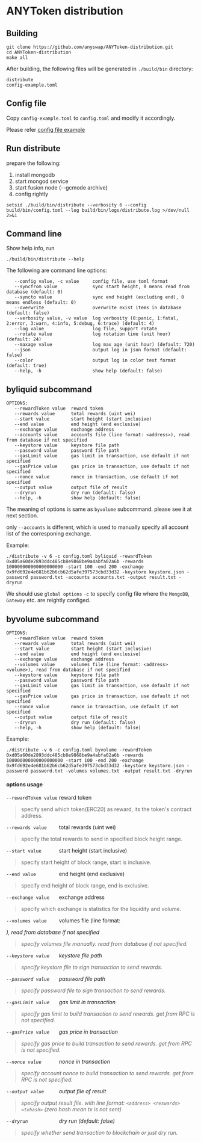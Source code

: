 # ANYToken distribution

## Building

```shell
git clone https://github.com/anyswap/ANYToken-distribution.git
cd ANYToken-distribution
make all
```

After building, the following files will be generated in `./build/bin` directory:

```text
distribute
config-example.toml
```

## Config file

Copy `config-example.toml` to `config.toml` and modify it accordingly.

Please refer [config file example](https://github.com/anyswap/ANYToken-distribution/blob/master/params/config-example.toml)

## Run distribute

prepare the following:

1. install mongodb
2. start mongod service
3. start fusion node (--gcmode archive)
4. config rightly

```shell
setsid ./build/bin/distribute --verbosity 6 --config build/bin/config.toml --log build/bin/logs/distribute.log >/dev/null 2>&1
```

## Command line

Show help info, run

```shell
./build/bin/distribute --help
```

The following are command line options:

```text
   --config value, -c value     config file, use toml format
   --syncfrom value             sync start height, 0 means read from database (default: 0)
   --syncto value               sync end height (excluding end), 0 means endless (default: 0)
   --overwrite                  overwrite exist items in database (default: false)
   --verbosity value, -v value  log verbosity (0:panic, 1:fatal, 2:error, 3:warn, 4:info, 5:debug, 6:trace) (default: 4)
   --log value                  log file, support rotate
   --rotate value               log rotation time (unit hour) (default: 24)
   --maxage value               log max age (unit hour) (default: 720)
   --json                       output log in json format (default: false)
   --color                      output log in color text format (default: true)
   --help, -h                   show help (default: false)
```

## byliquid subcommand

```text
OPTIONS:
   --rewardToken value  reward token
   --rewards value      total rewards (uint wei)
   --start value        start height (start inclusive)
   --end value          end height (end exclusive)
   --exchange value     exchange address
   --accounts value     accounts file (line format: <address>), read from database if not specified
   --keystore value     keystore file path
   --password value     password file path
   --gasLimit value     gas limit in transaction, use default if not specified
   --gasPrice value     gas price in transaction, use default if not specified
   --nonce value        nonce in transaction, use default if not specified
   --output value       output file of result
   --dryrun             dry run (default: false)
   --help, -h           show help (default: false)
```

The meaning of options is same as `byvolume` subcommand. please see it at next section.

only `--accounts` is different, which is used to manually specify all account list of the corresponing exchange.

Example:

```shell
./distribute -v 6 -c config.toml byliquid -rewardToken 0xd05a60de2893ddc485cb8e9868be9a4abfa02a6b -rewards 100000000000000000000 -start 100 -end 200 -exchange 0x9fd692e4e681b62b6cb62d5afe397573cbd33d32 -keystore keystore.json -password password.txt -accounts accounts.txt -output result.txt -dryrun
```

We should use `global options` `-c` to specify config file where the `MongoDB`, `Gateway` etc. are reightly configed.

## byvolume subcommand

```text
OPTIONS:
   --rewardToken value  reward token
   --rewards value      total rewards (uint wei)
   --start value        start height (start inclusive)
   --end value          end height (end exclusive)
   --exchange value     exchange address
   --volumes value      volumes file (line format: <address> <volume>), read from database if not specified
   --keystore value     keystore file path
   --password value     password file path
   --gasLimit value     gas limit in transaction, use default if not specified
   --gasPrice value     gas price in transaction, use default if not specified
   --nonce value        nonce in transaction, use default if not specified
   --output value       output file of result
   --dryrun             dry run (default: false)
   --help, -h           show help (default: false)
```

Example:

```shell
./distribute -v 6 -c config.toml byvolume -rewardToken 0xd05a60de2893ddc485cb8e9868be9a4abfa02a6b -rewards 100000000000000000000 -start 100 -end 200 -exchange 0x9fd692e4e681b62b6cb62d5afe397573cbd33d32 -keystore keystore.json -password password.txt -volumes volumes.txt -output result.txt -dryrun
```


#### options usage

`--rewardToken value` reward token

>	specify send which token(ERC20) as reward, its the token's contract address.

`--rewards value    ` total rewards (uint wei)

>	specify the total rewards to send in specified block height range.

`--start value      ` start height (start inclusive)

>	specify start height of block range, start is inclusive.

`--end value        ` end height (end exclusive)

>	specify end height of block range, end is exclusive.

`--exchange value   ` exchange address

>	specify which exchange is statistics for the liquidity and volume.

`--volumes value    ` volumes file (line format: <address> <volume>), read from database if not specified

>	specify volumes file manually. read from database if not specified.

`--keystore value   ` keystore file path

>	specify keystore file to sign transaction to send rewards.

`--password value   ` password file path

>	specify password file to sign transaction to send rewards.

`--gasLimit value   ` gas limit in transaction

>	specify gas limit to build transaction to send rewards. get from RPC is not specified.

`--gasPrice value   ` gas price in transaction

>	specify gas price to build transaction to send rewards. get from RPC is not specified.

`--nonce value      ` nonce in transaction

>	specify account nonce to build transaction to send rewards. get from RPC is not specified.

`--output value     ` output file of result

>	specify output result file. with line format: `<address> <reswards> <txhash>` (zero hash mean tx is not sent)

`--dryrun           ` dry run (default: false)

>	specify whether send transaction to blockchain or just dry run.
